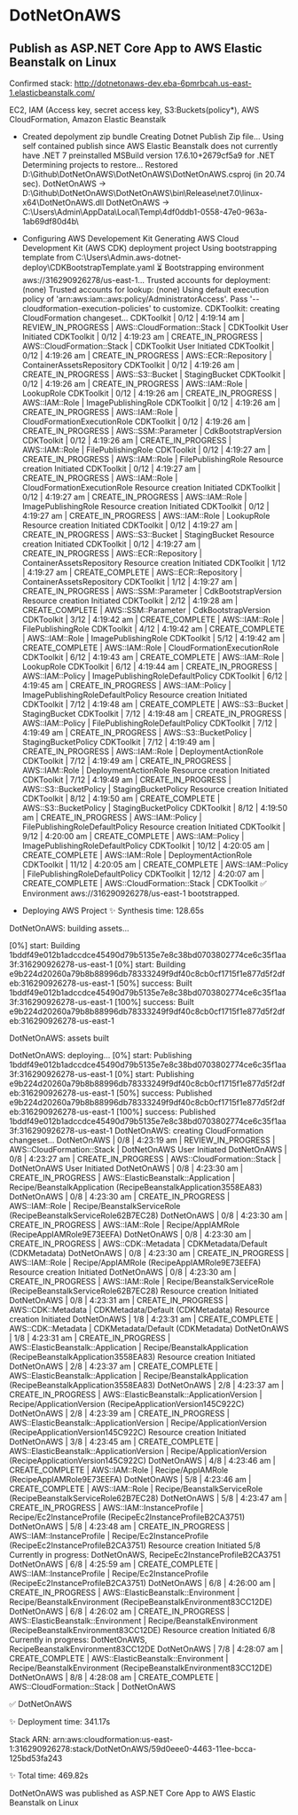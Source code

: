 # DotNetOnAWS
## Publish as ASP.NET Core App to AWS Elastic Beanstalk on Linux

Confirmed stack: http://dotnetonaws-dev.eba-6pmrbcah.us-east-1.elasticbeanstalk.com/

EC2, IAM (Access key, secret access key, S3:Buckets(policy*), AWS CloudFormation, Amazon Elastic Beanstalk

- Created depolyment zip bundle
Creating Dotnet Publish Zip file...
Using self contained publish since AWS Elastic Beanstalk does not currently have .NET 7 preinstalled
MSBuild version 17.6.10+2679cf5a9 for .NET
  Determining projects to restore...
  Restored D:\Github\DotNetOnAWS\DotNetOnAWS\DotNetOnAWS.csproj (in 20.74 sec).
  DotNetOnAWS -> D:\Github\DotNetOnAWS\DotNetOnAWS\bin\Release\net7.0\linux-x64\DotNetOnAWS.dll
  DotNetOnAWS -> C:\Users\Admin\AppData\Local\Temp\4df0ddb1-0558-47e0-963a-1ab69df80d4b\

- Configuring AWS Developement Kit
  Generating AWS Cloud Development Kit (AWS CDK) deployment project
Using bootstrapping template from C:\Users\Admin\.aws-dotnet-deploy\CDKBootstrapTemplate.yaml
 ⏳  Bootstrapping environment aws://316290926278/us-east-1...
Trusted accounts for deployment: (none)
Trusted accounts for lookup: (none)
Using default execution policy of 'arn:aws:iam::aws:policy/AdministratorAccess'. Pass '--cloudformation-execution-policies' to customize.
CDKToolkit: creating CloudFormation changeset...
CDKToolkit |  0/12 | 4:19:14 am | REVIEW_IN_PROGRESS   | AWS::CloudFormation::Stack | CDKToolkit User Initiated
CDKToolkit |  0/12 | 4:19:23 am | CREATE_IN_PROGRESS   | AWS::CloudFormation::Stack | CDKToolkit User Initiated
CDKToolkit |  0/12 | 4:19:26 am | CREATE_IN_PROGRESS   | AWS::ECR::Repository    | ContainerAssetsRepository 
CDKToolkit |  0/12 | 4:19:26 am | CREATE_IN_PROGRESS   | AWS::S3::Bucket         | StagingBucket 
CDKToolkit |  0/12 | 4:19:26 am | CREATE_IN_PROGRESS   | AWS::IAM::Role          | LookupRole 
CDKToolkit |  0/12 | 4:19:26 am | CREATE_IN_PROGRESS   | AWS::IAM::Role          | ImagePublishingRole 
CDKToolkit |  0/12 | 4:19:26 am | CREATE_IN_PROGRESS   | AWS::IAM::Role          | CloudFormationExecutionRole 
CDKToolkit |  0/12 | 4:19:26 am | CREATE_IN_PROGRESS   | AWS::SSM::Parameter     | CdkBootstrapVersion 
CDKToolkit |  0/12 | 4:19:26 am | CREATE_IN_PROGRESS   | AWS::IAM::Role          | FilePublishingRole 
CDKToolkit |  0/12 | 4:19:27 am | CREATE_IN_PROGRESS   | AWS::IAM::Role          | FilePublishingRole Resource creation Initiated
CDKToolkit |  0/12 | 4:19:27 am | CREATE_IN_PROGRESS   | AWS::IAM::Role          | CloudFormationExecutionRole Resource creation Initiated
CDKToolkit |  0/12 | 4:19:27 am | CREATE_IN_PROGRESS   | AWS::IAM::Role          | ImagePublishingRole Resource creation Initiated
CDKToolkit |  0/12 | 4:19:27 am | CREATE_IN_PROGRESS   | AWS::IAM::Role          | LookupRole Resource creation Initiated
CDKToolkit |  0/12 | 4:19:27 am | CREATE_IN_PROGRESS   | AWS::S3::Bucket         | StagingBucket Resource creation Initiated
CDKToolkit |  0/12 | 4:19:27 am | CREATE_IN_PROGRESS   | AWS::ECR::Repository    | ContainerAssetsRepository Resource creation Initiated
CDKToolkit |  1/12 | 4:19:27 am | CREATE_COMPLETE      | AWS::ECR::Repository    | ContainerAssetsRepository 
CDKToolkit |  1/12 | 4:19:27 am | CREATE_IN_PROGRESS   | AWS::SSM::Parameter     | CdkBootstrapVersion Resource creation Initiated
CDKToolkit |  2/12 | 4:19:28 am | CREATE_COMPLETE      | AWS::SSM::Parameter     | CdkBootstrapVersion 
CDKToolkit |  3/12 | 4:19:42 am | CREATE_COMPLETE      | AWS::IAM::Role          | FilePublishingRole 
CDKToolkit |  4/12 | 4:19:42 am | CREATE_COMPLETE      | AWS::IAM::Role          | ImagePublishingRole 
CDKToolkit |  5/12 | 4:19:42 am | CREATE_COMPLETE      | AWS::IAM::Role          | CloudFormationExecutionRole 
CDKToolkit |  6/12 | 4:19:43 am | CREATE_COMPLETE      | AWS::IAM::Role          | LookupRole 
CDKToolkit |  6/12 | 4:19:44 am | CREATE_IN_PROGRESS   | AWS::IAM::Policy        | ImagePublishingRoleDefaultPolicy 
CDKToolkit |  6/12 | 4:19:45 am | CREATE_IN_PROGRESS   | AWS::IAM::Policy        | ImagePublishingRoleDefaultPolicy Resource creation Initiated
CDKToolkit |  7/12 | 4:19:48 am | CREATE_COMPLETE      | AWS::S3::Bucket         | StagingBucket 
CDKToolkit |  7/12 | 4:19:48 am | CREATE_IN_PROGRESS   | AWS::IAM::Policy        | FilePublishingRoleDefaultPolicy 
CDKToolkit |  7/12 | 4:19:49 am | CREATE_IN_PROGRESS   | AWS::S3::BucketPolicy   | StagingBucketPolicy 
CDKToolkit |  7/12 | 4:19:49 am | CREATE_IN_PROGRESS   | AWS::IAM::Role          | DeploymentActionRole 
CDKToolkit |  7/12 | 4:19:49 am | CREATE_IN_PROGRESS   | AWS::IAM::Role          | DeploymentActionRole Resource creation Initiated
CDKToolkit |  7/12 | 4:19:49 am | CREATE_IN_PROGRESS   | AWS::S3::BucketPolicy   | StagingBucketPolicy Resource creation Initiated
CDKToolkit |  8/12 | 4:19:50 am | CREATE_COMPLETE      | AWS::S3::BucketPolicy   | StagingBucketPolicy 
CDKToolkit |  8/12 | 4:19:50 am | CREATE_IN_PROGRESS   | AWS::IAM::Policy        | FilePublishingRoleDefaultPolicy Resource creation Initiated
CDKToolkit |  9/12 | 4:20:00 am | CREATE_COMPLETE      | AWS::IAM::Policy        | ImagePublishingRoleDefaultPolicy 
CDKToolkit | 10/12 | 4:20:05 am | CREATE_COMPLETE      | AWS::IAM::Role          | DeploymentActionRole 
CDKToolkit | 11/12 | 4:20:05 am | CREATE_COMPLETE      | AWS::IAM::Policy        | FilePublishingRoleDefaultPolicy 
CDKToolkit | 12/12 | 4:20:07 am | CREATE_COMPLETE      | AWS::CloudFormation::Stack | CDKToolkit 
 ✅  Environment aws://316290926278/us-east-1 bootstrapped.



- Deploying AWS Project
✨  Synthesis time: 128.65s

DotNetOnAWS: building assets...

[0%] start: Building 1bddf49e012b1adccdce45490d79b5135e7e8c38bd0703802774ce6c35f1aa3f:316290926278-us-east-1
[0%] start: Building e9b224d20260a79b8b88996db78333249f9df40c8cb0cf1715f1e877d5f2dfeb:316290926278-us-east-1
[50%] success: Built 1bddf49e012b1adccdce45490d79b5135e7e8c38bd0703802774ce6c35f1aa3f:316290926278-us-east-1
[100%] success: Built e9b224d20260a79b8b88996db78333249f9df40c8cb0cf1715f1e877d5f2dfeb:316290926278-us-east-1

DotNetOnAWS: assets built

DotNetOnAWS: deploying...
[0%] start: Publishing 1bddf49e012b1adccdce45490d79b5135e7e8c38bd0703802774ce6c35f1aa3f:316290926278-us-east-1
[0%] start: Publishing e9b224d20260a79b8b88996db78333249f9df40c8cb0cf1715f1e877d5f2dfeb:316290926278-us-east-1
[50%] success: Published e9b224d20260a79b8b88996db78333249f9df40c8cb0cf1715f1e877d5f2dfeb:316290926278-us-east-1
[100%] success: Published 1bddf49e012b1adccdce45490d79b5135e7e8c38bd0703802774ce6c35f1aa3f:316290926278-us-east-1
DotNetOnAWS: creating CloudFormation changeset...
DotNetOnAWS | 0/8 | 4:23:19 am | REVIEW_IN_PROGRESS   | AWS::CloudFormation::Stack                | DotNetOnAWS User Initiated
DotNetOnAWS | 0/8 | 4:23:27 am | CREATE_IN_PROGRESS   | AWS::CloudFormation::Stack                | DotNetOnAWS User Initiated
DotNetOnAWS | 0/8 | 4:23:30 am | CREATE_IN_PROGRESS   | AWS::ElasticBeanstalk::Application        | Recipe/BeanstalkApplication (RecipeBeanstalkApplication3558EA83) 
DotNetOnAWS | 0/8 | 4:23:30 am | CREATE_IN_PROGRESS   | AWS::IAM::Role                            | Recipe/BeanstalkServiceRole (RecipeBeanstalkServiceRole62B7EC28) 
DotNetOnAWS | 0/8 | 4:23:30 am | CREATE_IN_PROGRESS   | AWS::IAM::Role                            | Recipe/AppIAMRole (RecipeAppIAMRole9E73EEFA) 
DotNetOnAWS | 0/8 | 4:23:30 am | CREATE_IN_PROGRESS   | AWS::CDK::Metadata                        | CDKMetadata/Default (CDKMetadata) 
DotNetOnAWS | 0/8 | 4:23:30 am | CREATE_IN_PROGRESS   | AWS::IAM::Role                            | Recipe/AppIAMRole (RecipeAppIAMRole9E73EEFA) Resource creation Initiated
DotNetOnAWS | 0/8 | 4:23:30 am | CREATE_IN_PROGRESS   | AWS::IAM::Role                            | Recipe/BeanstalkServiceRole (RecipeBeanstalkServiceRole62B7EC28) Resource creation Initiated
DotNetOnAWS | 0/8 | 4:23:31 am | CREATE_IN_PROGRESS   | AWS::CDK::Metadata                        | CDKMetadata/Default (CDKMetadata) Resource creation Initiated
DotNetOnAWS | 1/8 | 4:23:31 am | CREATE_COMPLETE      | AWS::CDK::Metadata                        | CDKMetadata/Default (CDKMetadata) 
DotNetOnAWS | 1/8 | 4:23:31 am | CREATE_IN_PROGRESS   | AWS::ElasticBeanstalk::Application        | Recipe/BeanstalkApplication (RecipeBeanstalkApplication3558EA83) Resource creation Initiated
DotNetOnAWS | 2/8 | 4:23:37 am | CREATE_COMPLETE      | AWS::ElasticBeanstalk::Application        | Recipe/BeanstalkApplication (RecipeBeanstalkApplication3558EA83) 
DotNetOnAWS | 2/8 | 4:23:37 am | CREATE_IN_PROGRESS   | AWS::ElasticBeanstalk::ApplicationVersion | Recipe/ApplicationVersion (RecipeApplicationVersion145C922C) 
DotNetOnAWS | 2/8 | 4:23:39 am | CREATE_IN_PROGRESS   | AWS::ElasticBeanstalk::ApplicationVersion | Recipe/ApplicationVersion (RecipeApplicationVersion145C922C) Resource creation Initiated
DotNetOnAWS | 3/8 | 4:23:45 am | CREATE_COMPLETE      | AWS::ElasticBeanstalk::ApplicationVersion | Recipe/ApplicationVersion (RecipeApplicationVersion145C922C) 
DotNetOnAWS | 4/8 | 4:23:46 am | CREATE_COMPLETE      | AWS::IAM::Role                            | Recipe/AppIAMRole (RecipeAppIAMRole9E73EEFA) 
DotNetOnAWS | 5/8 | 4:23:46 am | CREATE_COMPLETE      | AWS::IAM::Role                            | Recipe/BeanstalkServiceRole (RecipeBeanstalkServiceRole62B7EC28) 
DotNetOnAWS | 5/8 | 4:23:47 am | CREATE_IN_PROGRESS   | AWS::IAM::InstanceProfile                 | Recipe/Ec2InstanceProfile (RecipeEc2InstanceProfileB2CA3751) 
DotNetOnAWS | 5/8 | 4:23:48 am | CREATE_IN_PROGRESS   | AWS::IAM::InstanceProfile                 | Recipe/Ec2InstanceProfile (RecipeEc2InstanceProfileB2CA3751) Resource creation Initiated
5/8 Currently in progress: DotNetOnAWS, RecipeEc2InstanceProfileB2CA3751
DotNetOnAWS | 6/8 | 4:25:59 am | CREATE_COMPLETE      | AWS::IAM::InstanceProfile                 | Recipe/Ec2InstanceProfile (RecipeEc2InstanceProfileB2CA3751) 
DotNetOnAWS | 6/8 | 4:26:00 am | CREATE_IN_PROGRESS   | AWS::ElasticBeanstalk::Environment        | Recipe/BeanstalkEnvironment (RecipeBeanstalkEnvironment83CC12DE) 
DotNetOnAWS | 6/8 | 4:26:02 am | CREATE_IN_PROGRESS   | AWS::ElasticBeanstalk::Environment        | Recipe/BeanstalkEnvironment (RecipeBeanstalkEnvironment83CC12DE) Resource creation Initiated
6/8 Currently in progress: DotNetOnAWS, RecipeBeanstalkEnvironment83CC12DE
DotNetOnAWS | 7/8 | 4:28:07 am | CREATE_COMPLETE      | AWS::ElasticBeanstalk::Environment        | Recipe/BeanstalkEnvironment (RecipeBeanstalkEnvironment83CC12DE) 
DotNetOnAWS | 8/8 | 4:28:08 am | CREATE_COMPLETE      | AWS::CloudFormation::Stack                | DotNetOnAWS 

 ✅  DotNetOnAWS

✨  Deployment time: 341.17s

Stack ARN:
arn:aws:cloudformation:us-east-1:316290926278:stack/DotNetOnAWS/59d0eee0-4463-11ee-bcca-125bd53fa243

✨  Total time: 469.82s




DotNetOnAWS was published as ASP.NET Core App to AWS Elastic Beanstalk on Linux
  
